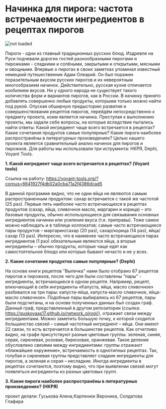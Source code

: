 # Начинка для пирога: частота встречаемости ингредиентов в рецептах пирогов

![not loaded](http://brendkafe.ru/wp-content/uploads/c39fc5294aae326de0c7e3fdb37ba151.jpg)

  Пироги - одни из главный традиционных русских блюд. Издревле на Руси подчевали дорогих гостей разнообразными пирогами и пирожками - сладкими и солёными, закрытыми и открытыми, мясными и овощными. Впервые о пирогах в своих заметках упоминал известный немецкий путешественник Адам Олеарий. Он был поражен поразительным вкусом русских пирогов и их невероятным многообразием начинок.  Действительно, русская кухня отличается изобилием вкусов. Ни у одного народа не существует такого количества форм и вариантов пирогов, как в России. В начинку принято добавлять совершенно любые продукты, которыми только можно найти под рукой. 
  Опуская обширную предысторию развития и совершенствования рецептов пирогов, перейдём непосредственно к предмету проекта, коим является начинка. Преступая к выполнению проекты, мы задали себе вопросы, на которые вследствие пытались найти ответы: Какой ингредиент чаще всего встречается в рецептах? Какие сочетания продуктов самые популярные? Какие пироги наиболее распространёны в литературных произведениях? 
  Целью нашего проекта является сравнительный анализ начинок для пирогов и пирожков. Для работы мы использовали три иструмента: НКРЯ, Dephi, Voyant Tools.
  
**1.	Какой ингредиент чаще всего встречается в рецептах? (Voyant tools)**

Ссылка на работу: https://voyant-tools.org/?corpus=6641927f4db02a0cba71a2f4386dcad5

  В данной программе видно, что не одни яйца не являются самым распространенным продуктом: сахар встречается с такой же частотой (25 раз). Первые пять наиболее часто встречающихся в рецептах продуктов (сахар, яйца, сливочное масло, маргарин и корица) – это базовые продукты, обычно использующиеся для связывания основных ингредиентов начинки или усиления вкуса (т.е. приправы). Тоже самое можно наблюдать и в таблице коллокатов: самые часто встречающиеся пары продуктов – маргарин/сахар (20 раз), сахар/корица (14 раз), яйца/сахар (13 раз). Интересно, что в наименее часто встречающихся парах ингредиентов (1 раз) обязательным являются яйца, а вторые ингредиенты – обычно продукты, которые чаще едят как самостоятельное блюдо или которые бывают нечасто и не у всех.
  
**2.	Какие сочетания продуктов самые популярные? (Dephi)**

  На основе книги рецептов "Выпечка" нами было отобрано 67 рецептов пирогов и пирожков, после чего для были составлены "пары" - ингредиенты, встречающиеся в одном рецепте. Например, рецепт, влкючающий в себя ингредиенты «Капуста, яйца, масло сливочное» разбивался на три пары: капуста-яйца, капуста-масло сливочное, яйца-масло сливочное». Подобные пары выбирались из 67 рецептов, пары были подсчитаны, и на основе полученных данных был создан граф. Данный граф, представленный в другом репозитории (ссылка: https://guskovaas17.github.io/network_pirogi/), отражает связи между ингредиентами. 
  Можно заметить большую точку, к которой сходится большинство связей – самый частотный ингредиент – яйца. Они имеют 22 связи, то есть встречается в большинстве рецептов.
  Как отчетливо видно, на графе присутствуют разные цветовые группы: зеленая, синяя, серая, сиреневая, розовая, бирюзовая, оранжевая. Такое деление обусловлено связями между ингредиентами: группы отражают «ближайшее окружение», встречаемость в однотипных рецептах. Так, голубая и сиреневая группы представляет сладкие ингредиенты для пирогов, а зеленая и серая – несладкие. Иногда ингредиенты в рецептах сочетаются, поэтому видно, что при выявлении связей могут появляться ингредиенты из разных цветовых групп. 

**3.	Какие пироги наиболее распространёны в литературных произведениях? (НКРЯ)**



















проект делали: Гуськова Алена,Карпенюк Вероника, Солдатова Глафира

